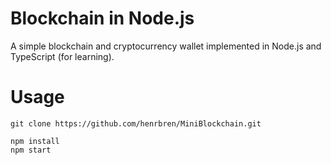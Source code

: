# Blockchain in Node.js

A simple blockchain and cryptocurrency wallet implemented in Node.js and TypeScript (for learning).

# Usage

```
git clone https://github.com/henrbren/MiniBlockchain.git

npm install
npm start
```